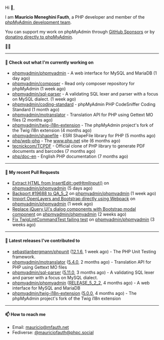 Hi 👋,

I am **Maurício Meneghini Fauth**, a PHP developer and member of the [phpMyAdmin development team](https://www.phpmyadmin.net/team/?ref=github).

You can support my work on phpMyAdmin through [GitHub Sponsors](https://github.com/sponsors/MauricioFauth)
or by [donating directly to phpMyAdmin](https://www.phpmyadmin.net/donate/?ref=github).

🐘⛵

---

#### 👷 Check out what I'm currently working on

- [phpmyadmin/phpmyadmin](https://github.com/phpmyadmin/phpmyadmin) - A web interface for MySQL and MariaDB (1 day ago)
- [phpmyadmin/composer](https://github.com/phpmyadmin/composer) - Read only composer repository for phpMyAdmin (1 week ago)
- [phpmyadmin/sql-parser](https://github.com/phpmyadmin/sql-parser) - A validating SQL lexer and parser with a focus on MySQL dialect. (1 week ago)
- [phpmyadmin/coding-standard](https://github.com/phpmyadmin/coding-standard) - phpMyAdmin PHP CodeSniffer Coding Standard (1 month ago)
- [phpmyadmin/motranslator](https://github.com/phpmyadmin/motranslator) - Translation API for PHP using Gettext MO files (2 months ago)
- [phpmyadmin/twig-i18n-extension](https://github.com/phpmyadmin/twig-i18n-extension) - The phpMyAdmin project&#39;s fork of the Twig i18n extension (4 months ago)
- [phpmyadmin/shapefile](https://github.com/phpmyadmin/shapefile) - ESRI ShapeFile library for PHP (5 months ago)
- [php/web-php](https://github.com/php/web-php) - The www.php.net site (6 months ago)
- [tecnickcom/TCPDF](https://github.com/tecnickcom/TCPDF) - Official clone of PHP library to generate PDF documents and barcodes (7 months ago)
- [php/doc-en](https://github.com/php/doc-en) - English PHP documentation (7 months ago)

---

#### 🔨 My recent Pull Requests

- [Extract HTML from InsertEdit::getHtmlInput()](https://github.com/phpmyadmin/phpmyadmin/pull/19719) on [phpmyadmin/phpmyadmin](https://github.com/phpmyadmin/phpmyadmin) (5 days ago)
- [Backport #19688 to QA_5_2](https://github.com/phpmyadmin/phpmyadmin/pull/19717) on [phpmyadmin/phpmyadmin](https://github.com/phpmyadmin/phpmyadmin) (1 week ago)
- [Import OpenLayers and Bootstrap directly using Webpack](https://github.com/phpmyadmin/phpmyadmin/pull/19712) on [phpmyadmin/phpmyadmin](https://github.com/phpmyadmin/phpmyadmin) (1 week ago)
- [Replace jQuery UI&#39;s dialog components with Bootstrap modal component](https://github.com/phpmyadmin/phpmyadmin/pull/19703) on [phpmyadmin/phpmyadmin](https://github.com/phpmyadmin/phpmyadmin) (2 weeks ago)
- [Fix TwigLintCommandTest failing test](https://github.com/phpmyadmin/phpmyadmin/pull/19697) on [phpmyadmin/phpmyadmin](https://github.com/phpmyadmin/phpmyadmin) (3 weeks ago)

---

#### 🔭 Latest releases I've contributed to

- [sebastianbergmann/phpunit](https://github.com/sebastianbergmann/phpunit) ([12.1.6](https://github.com/sebastianbergmann/phpunit/releases/tag/12.1.6), 1 week ago) - The PHP Unit Testing framework.
- [phpmyadmin/motranslator](https://github.com/phpmyadmin/motranslator) ([5.4.0](https://github.com/phpmyadmin/motranslator/releases/tag/5.4.0), 2 months ago) - Translation API for PHP using Gettext MO files
- [phpmyadmin/sql-parser](https://github.com/phpmyadmin/sql-parser) ([5.11.0](https://github.com/phpmyadmin/sql-parser/releases/tag/5.11.0), 3 months ago) - A validating SQL lexer and parser with a focus on MySQL dialect.
- [phpmyadmin/phpmyadmin](https://github.com/phpmyadmin/phpmyadmin) ([RELEASE_5_2_2](https://github.com/phpmyadmin/phpmyadmin/releases/tag/RELEASE_5_2_2), 4 months ago) - A web interface for MySQL and MariaDB
- [phpmyadmin/twig-i18n-extension](https://github.com/phpmyadmin/twig-i18n-extension) ([5.0.0](https://github.com/phpmyadmin/twig-i18n-extension/releases/tag/5.0.0), 4 months ago) - The phpMyAdmin project&#39;s fork of the Twig i18n extension

---

#### 📫 How to reach me

- Email: [mauricio@mfauth.net](mailto://mauricio@mfauth.net)
- Fediverse: [@mauriciofauth@phpc.social](https://phpc.social/@mauriciofauth)
